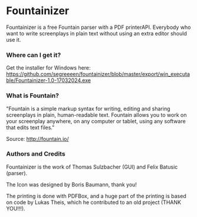 # Fountainizer
Fountainizer is a free Fountain parser with a PDF printerAPI.
Everybody who want to write screenplays in plain text without using an extra editor should use it. 

### Where can I get it? 
Get the installer for Windows here: https://github.com/segreeeen/fountainizer/blob/master/export/win_executable/Fountainizer-1.0-17032024.exe

### What is Fountain?
"Fountain is a simple markup syntax for writing, editing and sharing screenplays in plain, human-readable text. Fountain allows you to work on your screenplay anywhere, on any computer or tablet, using any software that edits text files."

Source: http://fountain.io/

### Authors and Credits
Fountainizer is the work of Thomas Sulzbacher (GUI) and Felix Batusic (parser).

The Icon was designed by Boris Baumann, thank you!

The printing is done with PDFBox, and a huge part of the printing is based on code by Lukas Theis, which he contributed to an old project (THANK YOU!!!).
